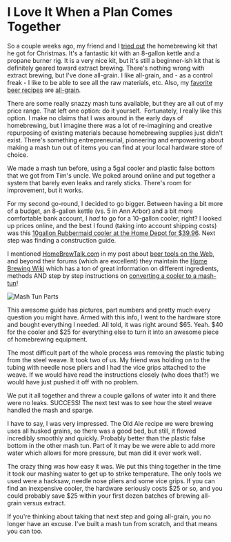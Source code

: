 I Love It When a Plan Comes Together
====================================

So a couple weeks ago, my friend and I [tried out](http://www.yeastboundanddown.com/2011/01/back-in-the-saddle/) the homebrewing kit that he got for Christmas. It's a fantastic kit with an 8-gallon kettle and a propane burner rig. It is a very nice kit, but it's still a beginner-ish kit that is definitely geared toward extract brewing. There's nothing wrong with extract brewing, but I've done all-grain. I like all-grain, and - as a control freak - I like to be able to see all the raw materials, etc. Also, my [favorite](http://www.yeastboundanddown.com/2009/12/recipe-joe-paterno-is-olde-ale/) [beer recipes](http://www.yeastboundanddown.com/2010/08/oakd-wee-heavy-recipe/) are [all-grain](http://www.yeastboundanddown.com/2010/08/chili-pepper-beer-recipe/).

There are some really snazzy mash tuns available, but they are all out of my price range. That left one option: do it yourself.  Fortunately, I really like this option. I make no claims that I was around in the early days of homebrewing, but I imagine there was a lot of re-imagining and creative repurposing of existing materials because homebrewing supplies just didn't exist. There's something entrepreneurial, pioneering and empowering about making a mash tun out of items you can find at your local hardware store of choice.

We made a mash tun before, using a 5gal cooler and plastic false bottom that we got from Tim's uncle. We poked around online and put together a system that barely even leaks and rarely sticks. There's room for improvement, but it works.

For my second go-round, I decided to go bigger. Between having a bit more of a budget, an 8-gallon kettle (vs. 5 in Ann Arbor) and a bit more comfortable bank account, I _had_ to go for a 10-gallon cooler, right? I looked up prices online, and the best I found (taking into account shipping costs) was this [10gallon Rubbermaid cooler at the Home Depot for $39.96](http://www.homedepot.com/h_d1/N-5yc1v/R-202260809/h_d2/ProductDisplay?storeId=10051&keyword=10+gallon+rubbermaid+cooler&jspStoreDir=hdus&Nu=P_PARENT_ID&navFlow=3&catalogId=10053&langId=-1&ddkey=Search). Next step was finding a construction guide.

I mentioned [HomeBrewTalk.com](http://www.HomeBrewTalk.com ) in my post about [beer tools on the Web](http://www.yeastboundanddown.com/2010/11/beer-tools-on-the-web/), and beyond their forums (which are excellent) they maintain the [Home Brewing Wiki](http://www.homebrewtalk.com/wiki/index.php/Main_Page) which has a ton of great information on different ingredients, methods AND step by step instructions on [converting a cooler to a mash-tun](http://www.homebrewtalk.com/wiki/index.php/Converting_a_cooler_to_a_mash_tun#How_to_make_a_cheap_10_or_5_gallon_MLT_with_a_Rubbermaid_Cooler.)!

![Mash Tun Parts](http://www.homebrewtalk.com/wiki/images/thumb/5/53/1_All_Parts_r-1-.jpg/180px-1_All_Parts_r-1-.jpg "Mash Tun Parts")

This awesome guide has pictures, part numbers and pretty much every question you might have. Armed with this info, I went to the hardware store and bought everything I needed. All told, it was right around $65. Yeah. $40 for the cooler and $25 for everything else to turn it into an awesome piece of homebrewing equipment.

The most difficult part of the whole process was removing the plastic tubing from the steel weave. It took two of us. My friend was holding on to the tubing with needle nose pliers and I had the vice grips attached to the weave. If we would have read the instructions closely (who does that?) we would have just pushed it off with no problem.

We put it all together and threw a couple gallons of water into it and there were no leaks. SUCCESS! The next test was to see how the steel weave handled the mash and sparge.

I have to say, I was very impressed. The Old Ale recipe we were brewing uses all husked grains, so there was a good bed, but still, it flowed incredibly smoothly and quickly. Probably better than the plastic false bottom in the other mash tun. Part of it may be we were able to add more water which allows for more pressure, but man did it ever work well.

The crazy thing was how easy it was. We put this thing together in the time it took our mashing water to get up to strike temperature. The only tools we used were a hacksaw, needle nose pliers and some vice grips. If you can find an inexpensive cooler, the hardware seriously costs $25 or so, and you could probably save $25 within your first dozen batches of brewing all-grain versus extract.

If you're thinking about taking that next step and going all-grain, you no longer have an excuse. I've built a mash tun from scratch, and that means you can too.